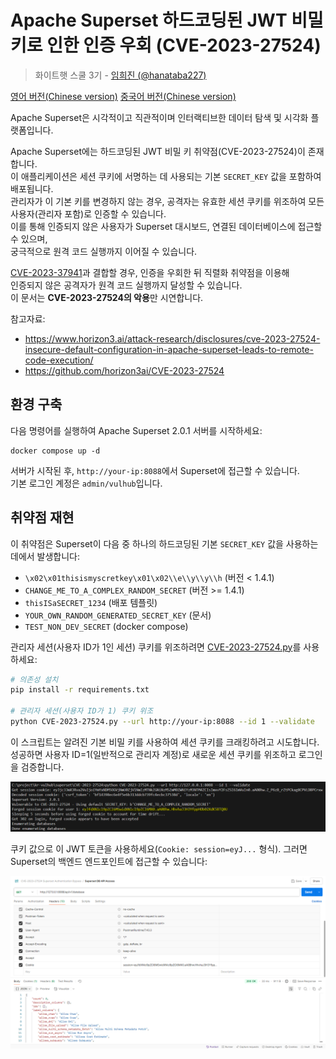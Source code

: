 # Apache Superset 하드코딩된 JWT 비밀 키로 인한 인증 우회 (CVE-2023-27524)

> 화이트햇 스쿨 3기 - [임희진 (@hanataba227)](https://github.com/hanataba227)

[영어 버전(Chinese version)](https://github.com/vulhub/vulhub/blob/master/superset/CVE-2023-27524/README.md)
[중국어 버전(Chinese version)](https://github.com/vulhub/vulhub/blob/master/superset/CVE-2023-27524/README.zh-cn.md)

Apache Superset은 시각적이고 직관적이며 인터랙티브한 데이터 탐색 및 시각화 플랫폼입니다.

Apache Superset에는 하드코딩된 JWT 비밀 키 취약점(CVE-2023-27524)이 존재합니다.  
이 애플리케이션은 세션 쿠키에 서명하는 데 사용되는 기본 `SECRET_KEY` 값을 포함하여 배포됩니다.  
관리자가 이 기본 키를 변경하지 않는 경우, 공격자는 유효한 세션 쿠키를 위조하여 모든 사용자(관리자 포함)로 인증할 수 있습니다.  
이를 통해 인증되지 않은 사용자가 Superset 대시보드, 연결된 데이터베이스에 접근할 수 있으며,  
궁극적으로 원격 코드 실행까지 이어질 수 있습니다.

[CVE-2023-37941](https://github.com/vulhub/vulhub/tree/master/superset/CVE-2023-37941)과 결합할 경우, 인증을 우회한 뒤 직렬화 취약점을 이용해  
인증되지 않은 공격자가 원격 코드 실행까지 달성할 수 있습니다.  
이 문서는 **CVE-2023-27524의 악용**만 시연합니다.

참고자료:

- <https://www.horizon3.ai/attack-research/disclosures/cve-2023-27524-insecure-default-configuration-in-apache-superset-leads-to-remote-code-execution/>
- <https://github.com/horizon3ai/CVE-2023-27524>

## 환경 구축

다음 명령어를 실행하여 Apache Superset 2.0.1 서버를 시작하세요:

```
docker compose up -d
```

서버가 시작된 후, `http://your-ip:8088`에서 Superset에 접근할 수 있습니다.  
기본 로그인 계정은 `admin/vulhub`입니다.

## 취약점 재현

이 취약점은 Superset이 다음 중 하나의 하드코딩된 기본 `SECRET_KEY` 값을 사용하는 데에서 발생합니다:

- `\x02\x01thisismyscretkey\x01\x02\\e\\y\\y\\h` (버전 < 1.4.1)
- `CHANGE_ME_TO_A_COMPLEX_RANDOM_SECRET` (버전 >= 1.4.1)
- `thisISaSECRET_1234` (배포 템플릿)
- `YOUR_OWN_RANDOM_GENERATED_SECRET_KEY` (문서)
- `TEST_NON_DEV_SECRET` (docker compose)

관리자 세션(사용자 ID가 1인 세션) 쿠키를 위조하려면 [CVE-2023-27524.py](CVE-2023-27524.py)를 사용하세요:

```bash
# 의존성 설치
pip install -r requirements.txt

# 관리자 세션(사용자 ID가 1) 쿠키 위조
python CVE-2023-27524.py --url http://your-ip:8088 --id 1 --validate
```

이 스크립트는 알려진 기본 비밀 키를 사용하여 세션 쿠키를 크래킹하려고 시도합니다.  
성공하면 사용자 ID=1(일반적으로 관리자 계정)로 새로운 세션 쿠키를 위조하고 로그인을 검증합니다.

![](1.png)

쿠키 값으로 이 JWT 토큰을 사용하세요(`Cookie: session=eyJ...` 형식). 그러면 Superset의 백엔드 엔드포인트에 접근할 수 있습니다:

![](2.png)
